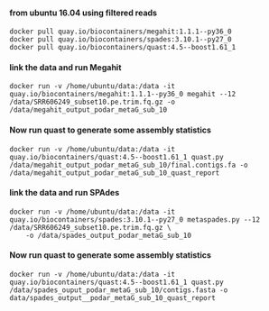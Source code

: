 #### from ubuntu 16.04 using filtered reads

```
docker pull quay.io/biocontainers/megahit:1.1.1--py36_0
docker pull quay.io/biocontainers/spades:3.10.1--py27_0
docker pull quay.io/biocontainers/quast:4.5--boost1.61_1
```
#### link the data and run Megahit
```
docker run -v /home/ubuntu/data:/data -it quay.io/biocontainers/megahit:1.1.1--py36_0 megahit --12 /data/SRR606249_subset10.pe.trim.fq.gz -o /data/megahit_output_podar_metaG_sub_10
```
#### Now run quast to generate some assembly statistics 
```
docker run -v /home/ubuntu/data:/data -it quay.io/biocontainers/quast:4.5--boost1.61_1 quast.py /data/megahit_output_podar_metaG_sub_10/final.contigs.fa -o /data/megahit_output_podar_metaG_sub_10_quast_report
```
#### link the data and run SPAdes 
```
docker run -v /home/ubuntu/data:/data -it quay.io/biocontainers/spades:3.10.1--py27_0 metaspades.py --12 /data/SRR606249_subset10.pe.trim.fq.gz \
	-o /data/spades_output_podar_metaG_sub_10
```
#### Now run quast to generate some assembly statistics 
```
docker run -v /home/ubuntu/data:/data -it quay.io/biocontainers/quast:4.5--boost1.61_1 quast.py /data/spades_ouput_podar_metaG_sub_10/contigs.fasta -o data/spades_output__podar_metaG_sub_10_quast_report
```


